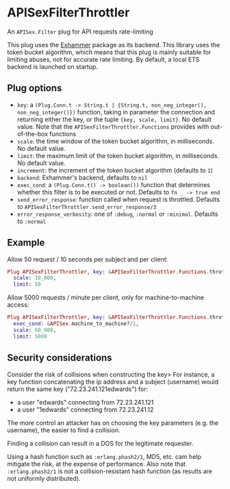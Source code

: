 # APISexFilterThrottler

An `APISex.Filter` plug for API requests rate-limiting

This plug uses the [Exhammer](https://github.com/ExHammer/hammer) package as
its backend. This library uses the token bucket algorithm, which means that
this plug is mainly suitable for limiting abuses, not for accurate rate limiting. By
default, a local ETS backend is launched on startup.

## Plug options

- `key`: a
`(Plug.Conn.t -> String.t | {String.t, non_neg_integer(), non_neg_integer()})`
function, taking in parameter the connection and returning either the key, or the
tuple `{key, scale, limit}`. No default value.
Note that the `APISexFilterThrottler.Functions` provides with out-of-the-box functions
- `scale`: the time window of the token bucket algorithm, in milliseconds. No default value.
- `limit`: the maximum limit of the token bucket algorithm, in milliseconds. No default value.
- `increment`: the increment of the token bucket algorithm (defaults to `1`)
- `backend`: Exhammer's backend, defaults to `nil`
- `exec_cond`: a `(Plug.Conn.t() -> boolean())` function that determines whether
this filter is to be executed or not. Defaults to `fn _ -> true end`
- `send_error_response`: function called when request is throttled. Defaults to
`APISexFilterThrottler.send_error_response/3`
- `error_response_verbosity`: one of `:debug`, `:normal` or `:minimal`.
Defaults to `:normal`

## Example

Allow 50 request / 10 seconds per subject and per client:

```elixir
Plug APISexFilterThrottler, key: &APISexFilterThrottler.Functions.throttle_by_subject_client/1,
  scale: 10_000,
  limit: 50
```

Allow 5000 requests / minute per client, only for machine-to-machine access:

```elixir
Plug APISexFilterThrottler, key: &APISexFilterThrottler.Functions.throttle_by_client/1,
  exec_cond: &APISex.machine_to_machine?/1,
  scale: 60_000,
  limit: 5000
```

## Security considerations

Consider the risk of collisions when constructing the key> For instance, a key function
concatenating the ip address and a subject (username) would return the same key
("72.23.241.121edwards") for:
- a user "edwards" connecting from 72.23.241.121
- a user "1edwards" connecting from 72.23.241.12

The more control an attacker has on choosing the key parameters (e.g. the username), the
easier to find a collision.

Finding a collision can result in a DOS for the legitimate requester.

Using a hash function such as `:erlang.phash2/1`, MD5, etc. cam help mitigate the risk,
at the expense of performance. Also note that `:erlang.phash2/1` is not a
collision-resistant hash function (as results are not uniformly distributed).
